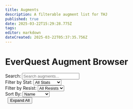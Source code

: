 ```yaml
---
title: Augments
description: A filterable augment list for THJ
published: true
date: 2025-03-22T15:29:28.775Z
tags: 
editor: markdown
dateCreated: 2025-03-22T05:37:35.756Z
---
```


<div class="container">
        <h1>EverQuest Augment Browser</h1>
        <div class="controls">
            <div class="control-group">
                <label for="searchInput">Search:</label>
                <input type="text" id="searchInput" placeholder="Search augments...">
            </div>
            <div class="control-group">
                <label for="statFilter">Filter by Stat:</label>
                <select id="statFilter">
                    <option value="">All Stats</option>
                    <option value="Strength">Strength</option>
                    <option value="Stamina">Stamina</option>
                    <option value="Agility">Agility</option>
                    <option value="Dexterity">Dexterity</option>
                    <option value="Intelligence">Intelligence</option>
                    <option value="Wisdom">Wisdom</option>
                    <option value="Charisma">Charisma</option>
                    <option value="HP">HP</option>
                    <option value="Mana">Mana</option>
                    <option value="Endurance">Endurance</option>
                </select>
            </div>
            <div class="control-group">
                <label for="resistFilter">Filter by Resist:</label>
                <select id="resistFilter">
                    <option value="">All Resists</option>
                    <option value="Magic Resist">Magic</option>
                    <option value="Fire Resist">Fire</option>
                    <option value="Cold Resist">Cold</option>
                    <option value="Disease Resist">Disease</option>
                    <option value="Poison Resist">Poison</option>
                </select>
            </div>
            <div class="control-group">
                <label for="sortBy">Sort By:</label>
                <select id="sortBy">
                    <option value="name">Name</option>
                    <option value="hp">HP</option>
                    <option value="mana">Mana</option>
                    <option value="endurance">Endurance</option>
                </select>
            </div>
            <div class="control-group">
                <label>&nbsp;</label>
                <button id="toggleAllBtn" class="toggle-btn">Expand All</button>
            </div>
        </div>
        <div class="aug-grid" id="augmentGrid">
            <!-- Augment cards will be inserted here by JavaScript -->
        </div>
    </div>